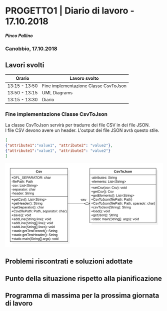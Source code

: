 

# PROGETTO1 | Diario di lavoro - 17.10.2018
##### Pinco Pallino
### Canobbio, 17.10.2018

## Lavori svolti

|Orario        |Lavoro svolto                 |
|--------------|------------------------------|
|13:15 - 13:50 |Fine implementazione Classe CsvToJson |
|13:50 - 13:15 |UML Diagrams |
|13:15 - 13:30 |Diario |

### Fine implementazione Classe CsvToJson
La classe CsvToJson servirà per tradurre dei file CSV in dei file JSON.  
I file CSV devono avere un header. L'output dei file JSON avrà questo stile.
```json
[
{"attribute1":"value1", "attribute2": "value2"},
{"attribute1":"value1", "attribute2": "value2"}
]
```

![CsvToJson UML Diagram](../architecture/structure/img/CsvToJson.png)


##  Problemi riscontrati e soluzioni adottate


##  Punto della situazione rispetto alla pianificazione


## Programma di massima per la prossima giornata di lavoro
